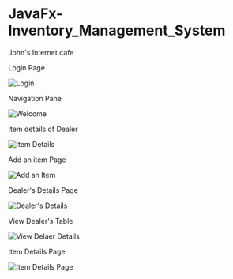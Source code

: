 # JavaFx-Inventory_Management_System
John's Internet cafe

Login Page

![Login](https://github.com/Vihindi/JavaFx-Inventory_Management_System/assets/108913016/8727b47a-78f9-484b-a131-c136bd6f3f2b)

Navigation Pane

![Welcome](https://github.com/Vihindi/JavaFx-Inventory_Management_System/assets/108913016/b0f3194b-daec-445d-bd76-65e531868c2b)

Item details of Dealer

![Item Details](https://github.com/Vihindi/JavaFx-Inventory_Management_System/assets/108913016/4cd260a3-9983-44c4-bf00-c247efe4479e)

Add an item Page

![Add an Item](https://github.com/Vihindi/JavaFx-Inventory_Management_System/assets/108913016/0c241bc1-3fb9-4897-8fd8-28536b8493a2)

Dealer's Details Page

![Dealer's Details](https://github.com/Vihindi/JavaFx-Inventory_Management_System/assets/108913016/39d573a6-3407-40cc-91aa-76e18690b373)

View Dealer's Table

![View Delaer Details](https://github.com/Vihindi/JavaFx-Inventory_Management_System/assets/108913016/b3bcabf4-2917-4c0a-a790-02a54597f41a)

Item Details Page

![Item Details Page](https://github.com/Vihindi/JavaFx-Inventory_Management_System/assets/108913016/926293ed-a020-4b3c-b805-597d1665058c)



